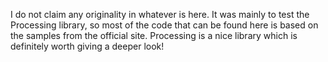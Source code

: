 I do not claim any originality in whatever is here.
It was mainly to test the Processing library, so most of the code that can be found here is based on the samples from the official site.
Processing is a nice library which is definitely worth giving a deeper look!
